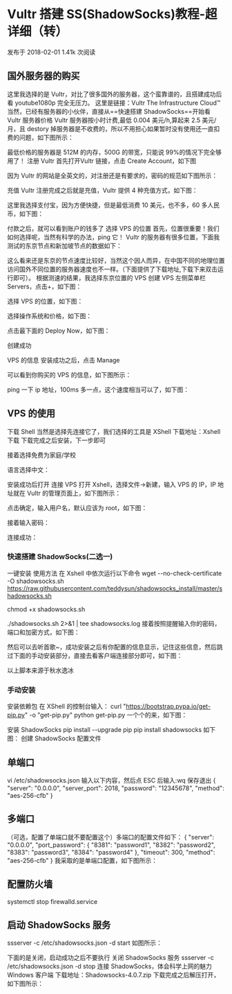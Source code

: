 # Vultr 搭建 SS(ShadowSocks)教程-超详细（转）
发布于 2018-02-01  1.41k 次阅读

## 国外服务器的购买
这里我选择的是 Vultr，对比了很多国外的服务器，这个蛮靠谱的，且搭建成功后看 youtube1080p 完全无压力。
这里是链接：Vultr The Infrastructure Cloud™
当然，已经有服务器的小伙伴，直接从==快速搭建 ShadowSocks==开始看
Vultr 服务器价格
Vultr 服务器按小时计费,最低 0.004 美元/h,算起来 2.5 美元/月，且 destory 掉服务器是不收费的，所以不用担心如果暂时没有使用还一直扣费的问题，如下图所示：

最低价格的服务器是 512M 的内存，500G 的带宽，只能说 99%的情况下完全够用了！
注册 Vultr
首先打开Vultr 链接，点击 Create Account，如下图

因为 Vultr 的网站是全英文的，对注册还是有要求的，密码的规范如下图所示：

充值 Vultr
注册完成之后就是充值，Vultr 提供 4 种充值方式，如下图：

这里我选择支付宝，因为方便快捷，但是最低消费 10 美元，也不多，60 多人民币，如下图：

付款之后，就可以看到账户的钱多了
选择 VPS 的位置
首先，位置很重要！我们如何选择呢，当然有科学的办法，ping 它！
Vultr 的服务器有很多位置，下面我测试的东京节点和新加坡节点的数据如下：


这么看来还是东京的节点速度比较好，当然这个因人而异，在中国不同的地理位置访问国外不同位置的服务器速度也不一样。（下面提供了下载地址,下载下来双击运行即可）。
根据测速的结果，我选择东京位置的 VPS
创建 VPS
左侧菜单栏 Servers，点击+，如下图：

选择 VPS 的位置，如下图：

选择操作系统和价格，如下图：

点击最下面的 Deploy Now，如下图：

创建成功

VPS 的信息
安装成功之后，点击 Manage

可以看到你购买的 VPS 的信息，如下图所示：

ping 一下 ip 地址，100ms 多一点，这个速度相当可以了，如下图：

## VPS 的使用
下载 Shell
当然是选择先连接它了，我们选择的工具是 XShell
下载地址：Xshell 下载
下载完成之后安装，下一步即可

接着选择免费为家庭/学校

语言选择中文：

安装成功后打开
连接 VPS
打开 Xshell，选择文件->新建，输入 VPS 的 IP，IP 地址就在 Vultr 的管理页面上，如下图所示：

点击确定，输入用户名，默认应该为 root，如下图：

接着输入密码：

连接成功：

### 快速搭建 ShadowSocks(二选一)
一键安装
使用方法
在 Xshell 中依次运行以下命令
wget --no-check-certificate -O shadowsocks.sh https://raw.githubusercontent.com/teddysun/shadowsocks_install/master/shadowsocks.sh
 
chmod +x shadowsocks.sh
 
./shadowsocks.sh 2>&1 | tee shadowsocks.log
接着按照提醒输入你的密码，端口和加密方式，如下图：


然后可以去听首歌~，成功安装之后有你配置的信息显示，记住这些信息，然后跳过下面的手动安装部分，直接去看客户端连接部分即可，如下图：

以上脚本来源于秋水逸冰
### 手动安装
安装依赖包
在 XShell 的控制台输入：
curl "https://bootstrap.pypa.io/get-pip.py" -o "get-pip.py"
python get-pip.py
一个个的来，如下图：

安装 ShadowSocks
pip install --upgrade pip
pip install shadowsocks
如下图：
创建 ShadowSocks 配置文件
## 单端口
vi /etc/shadowsocks.json
输入以下内容，然后点 ESC 后输入:wq 保存退出
{
  "server": "0.0.0.0",
  "server_port": 2018,
  "password": "12345678",
  "method": "aes-256-cfb"
}
## 多端口
（可选，配置了单端口就不要配置这个）多端口的配置文件如下：
{
  "server": "0.0.0.0",
  "port_password": {
      "8381": "password1",
      "8382": "password2",
      "8383": "password3",
      "8384": "password4"
  },
  "timeout": 300,
  "method": "aes-256-cfb"
}
我采取的是单端口配置，如下图所示：


## 配置防火墙
systemctl stop firewalld.service

## 启动 ShadowSocks 服务
ssserver -c /etc/shadowsocks.json -d start
如图所示：

下面的是关闭，启动成功之后不要执行
关闭 ShadowSocks 服务
ssserver -c /etc/shadowsocks.json -d stop
连接 ShadowSocks，体会科学上网的魅力
Windows 客户端
下载地址：Shadowsocks-4.0.7.zip
下载完成之后解压打开，如下图所示：


